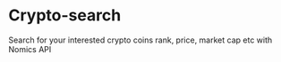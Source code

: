 # Crypto-search
Search for your interested crypto coins rank, price, market cap etc with Nomics API
